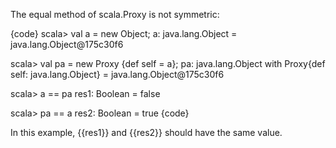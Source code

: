 The equal method of scala.Proxy is not symmetric:

{code}
scala> val a = new Object;
a: java.lang.Object = java.lang.Object@175c30f6

scala> val pa = new Proxy {def self = a};
pa: java.lang.Object with Proxy{def self: java.lang.Object} = java.lang.Object@175c30f6

scala> a == pa
res1: Boolean = false

scala> pa == a
res2: Boolean = true
{code}

In this example, {{res1}} and {{res2}} should have the same value.

